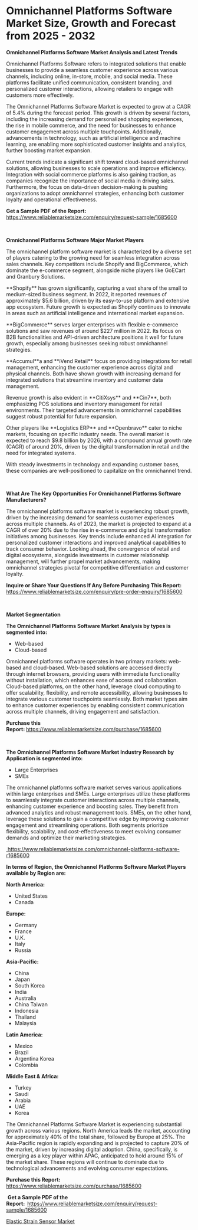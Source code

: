 <p><h1>Omnichannel Platforms Software Market Size, Growth and Forecast from 2025 - 2032</h1></p><p><strong>Omnichannel Platforms Software Market Analysis and Latest Trends</strong></p>
<p><p>Omnichannel Platforms Software refers to integrated solutions that enable businesses to provide a seamless customer experience across various channels, including online, in-store, mobile, and social media. These platforms facilitate unified communication, consistent branding, and personalized customer interactions, allowing retailers to engage with customers more effectively.</p><p>The Omnichannel Platforms Software Market is expected to grow at a CAGR of 5.4% during the forecast period. This growth is driven by several factors, including the increasing demand for personalized shopping experiences, the rise in mobile commerce, and the need for businesses to enhance customer engagement across multiple touchpoints. Additionally, advancements in technology, such as artificial intelligence and machine learning, are enabling more sophisticated customer insights and analytics, further boosting market expansion. </p><p>Current trends indicate a significant shift toward cloud-based omnichannel solutions, allowing businesses to scale operations and improve efficiency. Integration with social commerce platforms is also gaining traction, as companies recognize the importance of social media in driving sales. Furthermore, the focus on data-driven decision-making is pushing organizations to adopt omnichannel strategies, enhancing both customer loyalty and operational effectiveness.</p></p>
<p><strong>Get a Sample PDF of the Report:&nbsp;</strong> <a href="https://www.reliablemarketsize.com/enquiry/request-sample/1685600?utm_campaign=2759&utm_medium=2&utm_source=Github&utm_content=ia&utm_term=24032025&utm_id=omnichannel-platforms-software">https://www.reliablemarketsize.com/enquiry/request-sample/1685600</a></p>
<p>&nbsp;</p>
<p><strong>Omnichannel Platforms Software Major Market Players</strong></p>
<p><p>The omnichannel platform software market is characterized by a diverse set of players catering to the growing need for seamless integration across sales channels. Key competitors include Shopify and BigCommerce, which dominate the e-commerce segment, alongside niche players like GoECart and Granbury Solutions.</p><p>**Shopify** has grown significantly, capturing a vast share of the small to medium-sized business segment. In 2022, it reported revenues of approximately $5.6 billion, driven by its easy-to-use platform and extensive app ecosystem. Future growth is expected as Shopify continues to innovate in areas such as artificial intelligence and international market expansion.</p><p>**BigCommerce** serves larger enterprises with flexible e-commerce solutions and saw revenues of around $227 million in 2022. Its focus on B2B functionalities and API-driven architecture positions it well for future growth, especially among businesses seeking robust omnichannel strategies.</p><p>**Accumul**a and **iVend Retail** focus on providing integrations for retail management, enhancing the customer experience across digital and physical channels. Both have shown growth with increasing demand for integrated solutions that streamline inventory and customer data management.</p><p>Revenue growth is also evident in **CitiXsys** and **Cin7**, both emphasizing POS solutions and inventory management for retail environments. Their targeted advancements in omnichannel capabilities suggest robust potential for future expansion.</p><p>Other players like **Logistics ERP** and **Openbravo** cater to niche markets, focusing on specific industry needs. The overall market is expected to reach $9.8 billion by 2026, with a compound annual growth rate (CAGR) of around 20%, driven by the digital transformation in retail and the need for integrated systems.</p><p>With steady investments in technology and expanding customer bases, these companies are well-positioned to capitalize on the omnichannel trend.</p></p>
<p>&nbsp;</p>
<p><strong>What Are The Key Opportunities For Omnichannel Platforms Software Manufacturers?</strong></p>
<p><p>The omnichannel platforms software market is experiencing robust growth, driven by the increasing demand for seamless customer experiences across multiple channels. As of 2023, the market is projected to expand at a CAGR of over 20% due to the rise in e-commerce and digital transformation initiatives among businesses. Key trends include enhanced AI integration for personalized customer interactions and improved analytical capabilities to track consumer behavior. Looking ahead, the convergence of retail and digital ecosystems, alongside investments in customer relationship management, will further propel market advancements, making omnichannel strategies pivotal for competitive differentiation and customer loyalty.</p></p>
<p><strong>Inquire or Share Your Questions If Any Before Purchasing This Report:</strong> <a href="https://www.reliablemarketsize.com/enquiry/pre-order-enquiry/1685600?utm_campaign=2759&utm_medium=2&utm_source=Github&utm_content=ia&utm_term=24032025&utm_id=omnichannel-platforms-software">https://www.reliablemarketsize.com/enquiry/pre-order-enquiry/1685600</a></p>
<p>&nbsp;</p>
<p><strong>Market Segmentation</strong></p>
<p><strong>The Omnichannel Platforms Software Market Analysis by types is segmented into:</strong></p>
<p><ul><li>Web-based</li><li>Cloud-based</li></ul></p>
<p><p>Omnichannel platforms software operates in two primary markets: web-based and cloud-based. Web-based solutions are accessed directly through internet browsers, providing users with immediate functionality without installation, which enhances ease of access and collaboration. Cloud-based platforms, on the other hand, leverage cloud computing to offer scalability, flexibility, and remote accessibility, allowing businesses to integrate various customer touchpoints seamlessly. Both market types aim to enhance customer experiences by enabling consistent communication across multiple channels, driving engagement and satisfaction.</p></p>
<p><strong>Purchase this Report:&nbsp;</strong><a href="https://www.reliablemarketsize.com/purchase/1685600?utm_campaign=2759&utm_medium=2&utm_source=Github&utm_content=ia&utm_term=24032025&utm_id=omnichannel-platforms-software">https://www.reliablemarketsize.com/purchase/1685600</a></p>
<p>&nbsp;</p>
<p><strong>The Omnichannel Platforms Software Market Industry Research by Application is segmented into:</strong></p>
<p><ul><li>Large Enterprises</li><li>SMEs</li></ul></p>
<p><p>The omnichannel platforms software market serves various applications within large enterprises and SMEs. Large enterprises utilize these platforms to seamlessly integrate customer interactions across multiple channels, enhancing customer experience and boosting sales. They benefit from advanced analytics and robust management tools. SMEs, on the other hand, leverage these solutions to gain a competitive edge by improving customer engagement and streamlining operations. Both segments prioritize flexibility, scalability, and cost-effectiveness to meet evolving consumer demands and optimize their marketing strategies.</p></p>
<p><a href="https://www.reliablemarketsize.com/omnichannel-platforms-software-r1685600?utm_campaign=2759&utm_medium=2&utm_source=Github&utm_content=ia&utm_term=24032025&utm_id=omnichannel-platforms-software">&nbsp;https://www.reliablemarketsize.com/omnichannel-platforms-software-r1685600</a></p>
<p><strong>In terms of Region, the Omnichannel Platforms Software Market Players available by Region are:</strong></p>
<p>
    <p> <strong> North America: </strong>
        <ul>
            <li>United States</li>
            <li>Canada</li>
        </ul>
        </p> 
    <p> <strong> Europe: </strong>
        <ul>
            <li>Germany</li>
            <li>France</li>
            <li>U.K.</li>
            <li>Italy</li>
            <li>Russia</li>
        </ul>
        </p> 
    <p> <strong> Asia-Pacific: </strong>
        <ul>
            <li>China</li>
            <li>Japan</li>
            <li>South Korea</li>
            <li>India</li>
            <li>Australia</li>
            <li>China Taiwan</li>
            <li>Indonesia</li>
            <li>Thailand</li>
            <li>Malaysia</li>
        </ul>
        </p> 
    <p> <strong> Latin America: </strong>
        <ul>
            <li>Mexico</li>
            <li>Brazil</li>
            <li>Argentina Korea</li>
            <li>Colombia</li>
        </ul>
        </p> 
    <p> <strong> Middle East & Africa: </strong>
        <ul>
            <li>Turkey</li>
            <li>Saudi</li>
            <li>Arabia</li>
            <li>UAE</li>
            <li>Korea</li>
        </ul>
    </p>
    </p>
<p><p>The Omnichannel Platforms Software Market is experiencing substantial growth across various regions. North America leads the market, accounting for approximately 40% of the total share, followed by Europe at 25%. The Asia-Pacific region is rapidly expanding and is projected to capture 20% of the market, driven by increasing digital adoption. China, specifically, is emerging as a key player within APAC, anticipated to hold around 15% of the market share. These regions will continue to dominate due to technological advancements and evolving consumer expectations.</p></p>
<p><strong>Purchase this Report: </strong><a href="https://www.reliablemarketsize.com/purchase/1685600?utm_campaign=2759&utm_medium=2&utm_source=Github&utm_content=ia&utm_term=24032025&utm_id=omnichannel-platforms-software">https://www.reliablemarketsize.com/purchase/1685600</a></p>
<p>&nbsp;<strong>Get a Sample PDF of the Report:&nbsp;&nbsp;</strong><a href="https://www.reliablemarketsize.com/enquiry/request-sample/1685600?utm_campaign=2759&utm_medium=2&utm_source=Github&utm_content=ia&utm_term=24032025&utm_id=omnichannel-platforms-software">https://www.reliablemarketsize.com/enquiry/request-sample/1685600</a></p>
<p><strong></strong></p>
<p><p><a href="https://github.com/sionepeppess/Market-Research-Report-List-1/blob/main/elastic-strain-sensor-market.md?utm_campaign=2759&utm_medium=2&utm_source=Github&utm_content=ia&utm_term=24032025&utm_id=omnichannel-platforms-software">Elastic Strain Sensor Market</a></p></p>